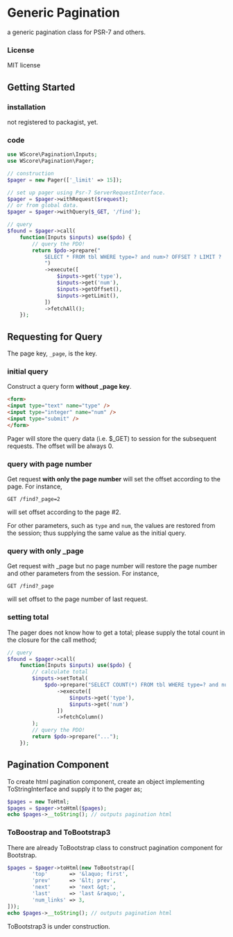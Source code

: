 Generic Pagination
================

a generic pagination class for PSR-7 and others. 

### License

MIT license

Getting Started
----

### installation

not registered to packagist, yet. 

### code

```php
use WScore\Pagination\Inputs;
use WScore\Pagination\Pager;

// construction
$pager = new Pager(['_limit' => 15]);

// set up pager using Psr-7 ServerRequestInterface.
$pager = $pager->withRequest($request);
// or from global data. 
$pager = $pager->withQuery($_GET, '/find');

// query 
$found = $pager->call(
    function(Inputs $inputs) use($pdo) {
        // query the PDO!
        return $pdo->prepare("
            SELECT * FROM tbl WHERE type=? and num>? OFFSET ? LIMIT ?
            ")
            ->execute([
                $inputs->get('type'),
                $inputs->get('num'),
                $inputs->getOffset(),
                $inputs->getLimit(),
            ])
            ->fetchAll();
    });
```

Requesting for Query
-----

The page key, `_page`, is the key. 

### initial query

Construct a query form **without _page key**. 

```html
<form>
<input type="text" name="type" />
<input type="integer" name="num" />
<input type="submit" />
</form>
```

Pager will store the query data (i.e. $_GET) to session for the subsequent requests. The offset will be always 0. 

### query with page number 

Get request **with only the page number** will set the offset according to the page. For instance, 

```
GET /find?_page=2
```

will set offset according to the page #2. 

For other parameters, such as `type` and `num`, the values are restored from the session; thus supplying the same value as the initial query. 

### query with only _page

Get request with _page but no page number will restore the page number and other parameters from the session. For instance, 

```
GET /find?_page
```

will set offset to the page number of last request. 

### setting total

The pager does not know how to get a total; please supply the total count in the closure for the call method; 

```php
// query 
$found = $pager->call(
    function(Inputs $inputs) use($pdo) {
        // calculate total
        $inputs->setTotal(
            $pdo->prepare("SELECT COUNT(*) FROM tbl WHERE type=? and num>? ")
                ->execute([
                    $inputs->get('type'),
                    $inputs->get('num')
                ])
                ->fetchColumn()
        );
        // query the PDO!
        return $pdo->prepare("...");
    });
```


Pagination Component
----

To create html pagination component, create an object implementing ToStringInterface and supply it to the pager as;

```php
$pages = new ToHtml;
$pages = $pager->toHtml($pages);
echo $pages->__toString(); // outputs pagination html
```

### ToBoostrap and ToBootstrap3

There are already ToBootstrap class to construct pagination component for Bootstrap. 

```php
$pages = $pager->toHtml(new ToBootstrap([
        'top'       => '&laquo; first',
        'prev'      => '&lt; prev',
        'next'      => 'next &gt;',
        'last'      => 'last &raquo;',
        'num_links' => 3,
]));
echo $pages->__toString(); // outputs pagination html
```

ToBootstrap3 is under construction. 